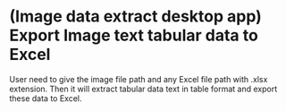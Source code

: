 # (Image data extract desktop app) Export Image text tabular data to Excel

User need to give the image file path and any Excel file path with .xlsx extension.
Then it will extract tabular data text in table format and export these data to Excel. 
